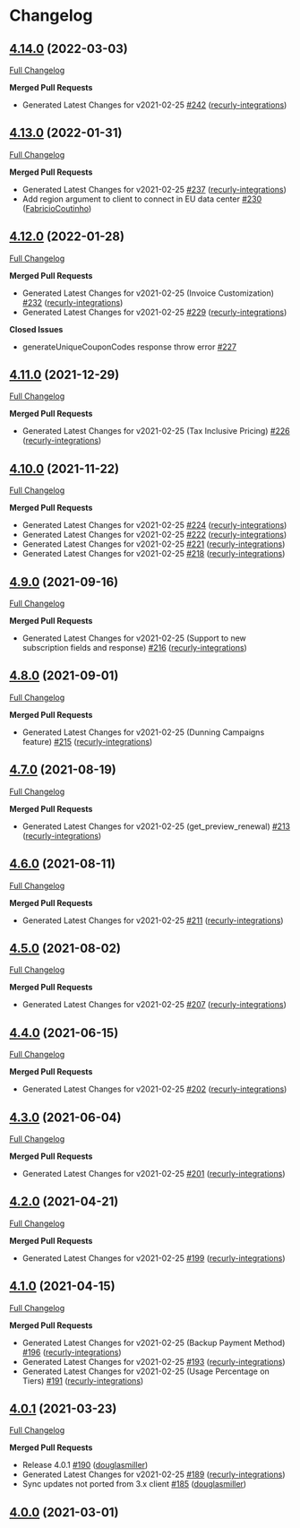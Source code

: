 # Changelog

## [4.14.0](https://github.com/recurly/recurly-client-node/tree/4.14.0) (2022-03-03)

[Full Changelog](https://github.com/recurly/recurly-client-node/compare/4.13.0...4.14.0)


**Merged Pull Requests**

- Generated Latest Changes for v2021-02-25 [#242](https://github.com/recurly/recurly-client-node/pull/242) ([recurly-integrations](https://github.com/recurly-integrations))



## [4.13.0](https://github.com/recurly/recurly-client-node/tree/4.13.0) (2022-01-31)

[Full Changelog](https://github.com/recurly/recurly-client-node/compare/4.12.0...4.13.0)


**Merged Pull Requests**

- Generated Latest Changes for v2021-02-25 [#237](https://github.com/recurly/recurly-client-node/pull/237) ([recurly-integrations](https://github.com/recurly-integrations))
- Add region argument to client to connect in EU data center [#230](https://github.com/recurly/recurly-client-node/pull/230) ([FabricioCoutinho](https://github.com/FabricioCoutinho))



## [4.12.0](https://github.com/recurly/recurly-client-node/tree/4.12.0) (2022-01-28)

[Full Changelog](https://github.com/recurly/recurly-client-node/compare/4.11.0...4.12.0)


**Merged Pull Requests**

- Generated Latest Changes for v2021-02-25 (Invoice Customization) [#232](https://github.com/recurly/recurly-client-node/pull/232) ([recurly-integrations](https://github.com/recurly-integrations))
- Generated Latest Changes for v2021-02-25 [#229](https://github.com/recurly/recurly-client-node/pull/229) ([recurly-integrations](https://github.com/recurly-integrations))

**Closed Issues**

- generateUniqueCouponCodes response throw error [#227](https://github.com/recurly/recurly-client-node/issues/227)


## [4.11.0](https://github.com/recurly/recurly-client-node/tree/4.11.0) (2021-12-29)

[Full Changelog](https://github.com/recurly/recurly-client-node/compare/4.10.0...4.11.0)


**Merged Pull Requests**

- Generated Latest Changes for v2021-02-25 (Tax Inclusive Pricing) [#226](https://github.com/recurly/recurly-client-node/pull/226) ([recurly-integrations](https://github.com/recurly-integrations))



## [4.10.0](https://github.com/recurly/recurly-client-node/tree/4.10.0) (2021-11-22)

[Full Changelog](https://github.com/recurly/recurly-client-node/compare/4.9.0...4.10.0)


**Merged Pull Requests**

- Generated Latest Changes for v2021-02-25 [#224](https://github.com/recurly/recurly-client-node/pull/224) ([recurly-integrations](https://github.com/recurly-integrations))
- Generated Latest Changes for v2021-02-25 [#222](https://github.com/recurly/recurly-client-node/pull/222) ([recurly-integrations](https://github.com/recurly-integrations))
- Generated Latest Changes for v2021-02-25 [#221](https://github.com/recurly/recurly-client-node/pull/221) ([recurly-integrations](https://github.com/recurly-integrations))
- Generated Latest Changes for v2021-02-25 [#218](https://github.com/recurly/recurly-client-node/pull/218) ([recurly-integrations](https://github.com/recurly-integrations))



## [4.9.0](https://github.com/recurly/recurly-client-node/tree/4.9.0) (2021-09-16)

[Full Changelog](https://github.com/recurly/recurly-client-node/compare/4.8.0...4.9.0)


**Merged Pull Requests**

- Generated Latest Changes for v2021-02-25 (Support to new subscription fields and response) [#216](https://github.com/recurly/recurly-client-node/pull/216) ([recurly-integrations](https://github.com/recurly-integrations))



## [4.8.0](https://github.com/recurly/recurly-client-node/tree/4.8.0) (2021-09-01)

[Full Changelog](https://github.com/recurly/recurly-client-node/compare/4.7.0...4.8.0)


**Merged Pull Requests**

- Generated Latest Changes for v2021-02-25 (Dunning Campaigns feature) [#215](https://github.com/recurly/recurly-client-node/pull/215) ([recurly-integrations](https://github.com/recurly-integrations))



## [4.7.0](https://github.com/recurly/recurly-client-node/tree/4.7.0) (2021-08-19)

[Full Changelog](https://github.com/recurly/recurly-client-node/compare/4.6.0...4.7.0)


**Merged Pull Requests**

- Generated Latest Changes for v2021-02-25 (get_preview_renewal) [#213](https://github.com/recurly/recurly-client-node/pull/213) ([recurly-integrations](https://github.com/recurly-integrations))



## [4.6.0](https://github.com/recurly/recurly-client-node/tree/4.6.0) (2021-08-11)

[Full Changelog](https://github.com/recurly/recurly-client-node/compare/4.5.0...4.6.0)


**Merged Pull Requests**

- Generated Latest Changes for v2021-02-25 [#211](https://github.com/recurly/recurly-client-node/pull/211) ([recurly-integrations](https://github.com/recurly-integrations))



## [4.5.0](https://github.com/recurly/recurly-client-node/tree/4.5.0) (2021-08-02)

[Full Changelog](https://github.com/recurly/recurly-client-node/compare/4.4.0...4.5.0)


**Merged Pull Requests**

- Generated Latest Changes for v2021-02-25 [#207](https://github.com/recurly/recurly-client-node/pull/207) ([recurly-integrations](https://github.com/recurly-integrations))



## [4.4.0](https://github.com/recurly/recurly-client-node/tree/4.4.0) (2021-06-15)

[Full Changelog](https://github.com/recurly/recurly-client-node/compare/4.3.0...4.4.0)


**Merged Pull Requests**

- Generated Latest Changes for v2021-02-25 [#202](https://github.com/recurly/recurly-client-node/pull/202) ([recurly-integrations](https://github.com/recurly-integrations))



## [4.3.0](https://github.com/recurly/recurly-client-node/tree/4.3.0) (2021-06-04)

[Full Changelog](https://github.com/recurly/recurly-client-node/compare/4.2.0...4.3.0)


**Merged Pull Requests**

- Generated Latest Changes for v2021-02-25 [#201](https://github.com/recurly/recurly-client-node/pull/201) ([recurly-integrations](https://github.com/recurly-integrations))



## [4.2.0](https://github.com/recurly/recurly-client-node/tree/4.2.0) (2021-04-21)

[Full Changelog](https://github.com/recurly/recurly-client-node/compare/4.1.0...4.2.0)


**Merged Pull Requests**

- Generated Latest Changes for v2021-02-25 [#199](https://github.com/recurly/recurly-client-node/pull/199) ([recurly-integrations](https://github.com/recurly-integrations))



## [4.1.0](https://github.com/recurly/recurly-client-node/tree/4.1.0) (2021-04-15)

[Full Changelog](https://github.com/recurly/recurly-client-node/compare/4.0.1...4.1.0)


**Merged Pull Requests**

- Generated Latest Changes for v2021-02-25 (Backup Payment Method) [#196](https://github.com/recurly/recurly-client-node/pull/196) ([recurly-integrations](https://github.com/recurly-integrations))
- Generated Latest Changes for v2021-02-25 [#193](https://github.com/recurly/recurly-client-node/pull/193) ([recurly-integrations](https://github.com/recurly-integrations))
- Generated Latest Changes for v2021-02-25 (Usage Percentage on Tiers) [#191](https://github.com/recurly/recurly-client-node/pull/191) ([recurly-integrations](https://github.com/recurly-integrations))



## [4.0.1](https://github.com/recurly/recurly-client-node/tree/4.0.1) (2021-03-23)

[Full Changelog](https://github.com/recurly/recurly-client-node/compare/4.0.0...4.0.1)


**Merged Pull Requests**

- Release 4.0.1 [#190](https://github.com/recurly/recurly-client-node/pull/190) ([douglasmiller](https://github.com/douglasmiller))
- Generated Latest Changes for v2021-02-25 [#189](https://github.com/recurly/recurly-client-node/pull/189) ([recurly-integrations](https://github.com/recurly-integrations))
- Sync updates not ported from 3.x client  [#185](https://github.com/recurly/recurly-client-node/pull/185) ([douglasmiller](https://github.com/douglasmiller))



## [4.0.0](https://github.com/recurly/recurly-client-node/tree/4.0.0) (2021-03-01)




